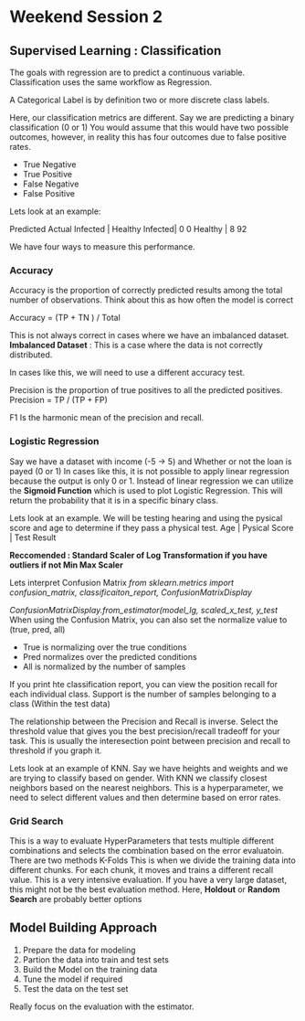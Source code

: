 # Weekend Session 2
## Supervised Learning : Classification 

The goals with regression are to predict a continuous variable. 
Classification uses the same workflow as Regression.

A Categorical Label is by definition two or more discrete class labels.

Here, our classification metrics are different. 
Say we are predicting a binary classification (0 or 1)
You would assume that this would have two possible outcomes, however, in reality this has four outcomes due to false positive rates. 
- True Negative
- True Positive 
- False Negative
- False Positive 

Lets look at an example:

Predicted        Actual
           Infected | Healthy
Infected|      0         0
Healthy |      8        92

We have four ways to measure this performance.  
### Accuracy
Accuracy is the proportion of correctly predicted results among the total number of observations.  Think about this as how often the model is correct

Accuracy = (TP + TN ) / Total

This is not always correct in cases where we have an imbalanced dataset. 
**Imbalanced Dataset** : This is a case where the data is not correctly distributed.

In cases like this, we will need to use a different accuracy test.

Precision is the proportion of true positives to all the predicted positives.
Precision = TP / (TP + FP)

F1 Is the harmonic mean of the precision and recall. 

### Logistic Regression
Say we have a dataset with income (-5 -> 5) and Whether or not the loan is payed (0 or 1)
In cases like this, it is not possible to apply linear regression because the output is only 0 or 1. 
Instead of linear regression we can utilize the **Sigmoid Function** which is used to plot Logistic Regression.
This will return the probability that it is in a specific binary class. 

Lets look at an example. We will be testing hearing and using the pysical score and age to determine if they pass a physical test. 
Age | Pysical Score | Test Result

**Reccomended : Standard Scaler of Log Transformation if you have outliers if not Min Max Scaler**

Lets interpret Confusion Matrix
_from sklearn.metrics import confusion_matrix, classificaiton_report, ConfusionMatrixDisplay_

_ConfusionMatrixDisplay.from_estimator(model_lg, scaled_x_test, y_test_
When using the Confusion Matrix, you can also set the normalize value to (true, pred, all)
- True is normalizing over the true conditions
- Pred normalizes over the predicted conditions
- All is normalized by the number of samples

If you print hte classification report, you can view the position recall for each individual class.
Support is the number of samples belonging to a class (Within the test data)

The relationship between the Precision and Recall is inverse.  Select  the threshold value that gives you the best precision/recall tradeoff for your task.  This is usually the interesection point between precision and recall to threshold if you graph it. 

Lets look at an example of KNN.  Say we have heights and weights and we are trying to classify based on gender.  With KNN we classify closest neighbors based on the nearest neighbors.  This is a hyperparameter, we need to select different values and then determine based on error rates.

### Grid Search
This is a way to evaluate HyperParameters that tests multiple different combinations and selects the combination based on the error evaluatoin.
There are two methods 
K-Folds
This is when we divide the training data into different chunks. For each chunk, it moves and trains a different recall value.   This is a very intensive evaluation. 
If you have a very large dataset, this might not be the best evaluation method.
Here, **Holdout** or **Random Search** are probably better options

## Model Building Approach
1. Prepare the data for modeling
2. Partion the data into train and test sets
3. Build the Model on the training data
4. Tune the model if required
5. Test the data on the test set

Really focus on the evaluation with the estimator.


